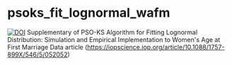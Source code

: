 # psoks_fit_lognormal_wafm
[![DOI](https://zenodo.org/badge/169533768.svg)](https://zenodo.org/badge/latestdoi/169533768)
Supplementary of PSO-KS Algorithm for Fitting Lognormal Distribution: Simulation and Empirical Implementation to Women's Age at First Marriage Data article (https://iopscience.iop.org/article/10.1088/1757-899X/546/5/052052)

